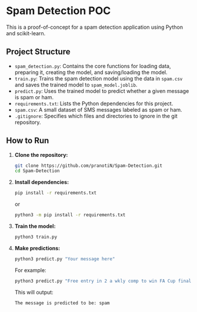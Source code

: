 # Spam Detection POC

This is a proof-of-concept for a spam detection application using Python and scikit-learn.

## Project Structure

*   `spam_detection.py`: Contains the core functions for loading data, preparing it, creating the model, and saving/loading the model.
*   `train.py`: Trains the spam detection model using the data in `spam.csv` and saves the trained model to `spam_model.joblib`.
*   `predict.py`: Uses the trained model to predict whether a given message is spam or ham.
*   `requirements.txt`: Lists the Python dependencies for this project.
*   `spam.csv`: A small dataset of SMS messages labeled as spam or ham.
*   `.gitignore`: Specifies which files and directories to ignore in the git repository.

## How to Run

1.  **Clone the repository:**

    ```bash
    git clone https://github.com/pranotiN/Spam-Detection.git
    cd Spam-Detection
    ```

2.  **Install dependencies:**

    ```bash
    pip install -r requirements.txt
    ```
    or
     ```bash
    python3 -m pip install -r requirements.txt
      ```

4.  **Train the model:**

    ```bash
    python3 train.py
    ```

5.  **Make predictions:**

    ```bash
    python3 predict.py "Your message here"
    ```

    For example:

    ```bash
    python3 predict.py "Free entry in 2 a wkly comp to win FA Cup final tkts 21st May 2005. Text FA to 87121 to receive entry question(std txt rate)T&C's apply 08452810075over18's"
    ```

    This will output:

    ```
    The message is predicted to be: spam
    ```
